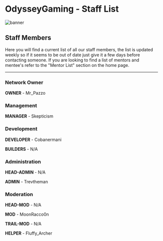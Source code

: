 # OdysseyGaming - Staff List
![banner](https://media.discordapp.net/attachments/296281857232732161/923407668268396624/unknown.png)
## Staff Members

Here you will find a current list of all our staff members, the list is updated weekly so if it seems to be out of date just give it a few days before contacting someone. If you are looking to find a list of mentors and mentee's refer to the "Mentor List" section on the home page. 

---
### Network Owner

**OWNER** - Mr_Pazzo

### Management 

**MANAGER** - Skepticism 

### Development

**DEVELOPER** - Cobanermani 

**BUILDERS** - N/A

### Administration

**HEAD-ADMIN** - N/A

**ADMIN** - Trevtheman

### Moderation

**HEAD-MOD** - N/A

**MOD** - MoonRacco0n

**TRAIL-MOD** - N/A

**HELPER** - Fluffy_Archer

 

